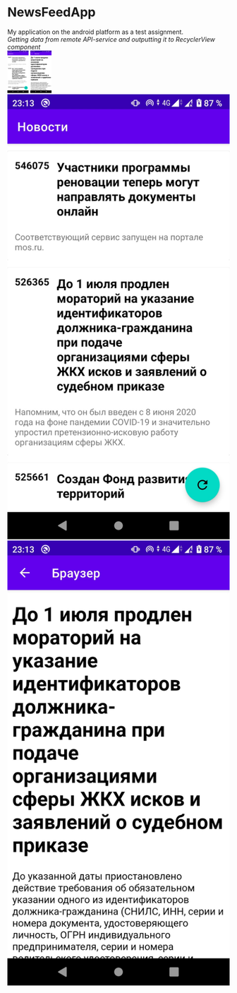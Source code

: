 # NewsFeedApp
My application on the android platform as a test assignment.   
*Getting data from remote API-service and outputting it to RecyclerView component*  
<img src="https://github.com/YjibN1/NewsFeedApp/blob/master/00.jpg" width="48">
<img src="https://github.com/YjibN1/NewsFeedApp/blob/master/01.jpg" width="48">
![0](https://github.com/YjibN1/NewsFeedApp/blob/master/00.jpg)
![1](https://github.com/YjibN1/NewsFeedApp/blob/master/01.jpg)
